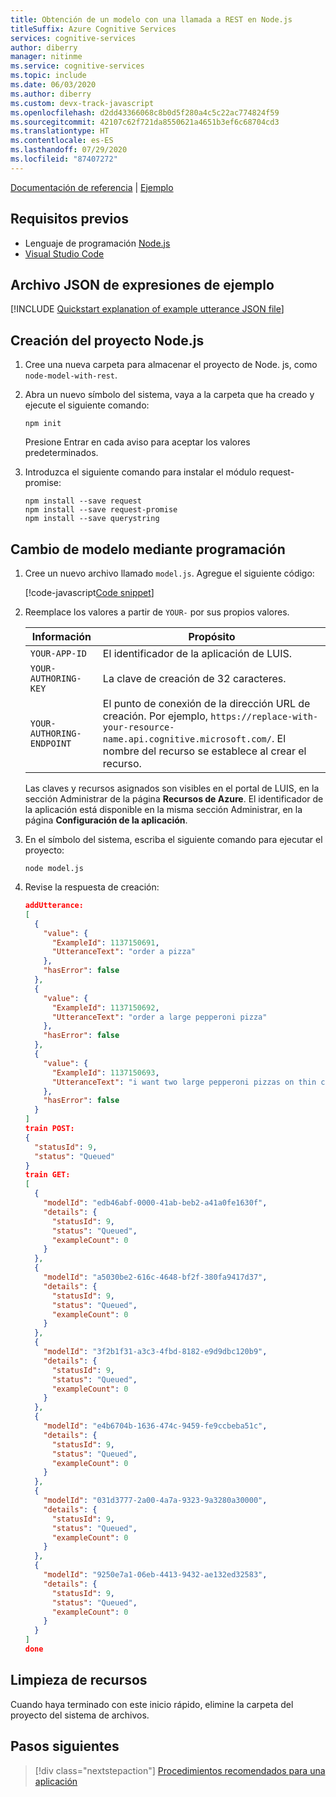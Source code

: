 ```yaml
---
title: Obtención de un modelo con una llamada a REST en Node.js
titleSuffix: Azure Cognitive Services
services: cognitive-services
author: diberry
manager: nitinme
ms.service: cognitive-services
ms.topic: include
ms.date: 06/03/2020
ms.author: diberry
ms.custom: devx-track-javascript
ms.openlocfilehash: d2dd43366068c8b0d5f280a4c5c22ac774824f59
ms.sourcegitcommit: 42107c62f721da8550621a4651b3ef6c68704cd3
ms.translationtype: HT
ms.contentlocale: es-ES
ms.lasthandoff: 07/29/2020
ms.locfileid: "87407272"
---
```

[Documentación de referencia](https://westeurope.dev.cognitive.microsoft.com/docs/services/luis-programmatic-apis-v3-0-preview/operations/5890b47c39e2bb052c5b9c45) | [Ejemplo](https://github.com/Azure-Samples/cognitive-services-quickstart-code/blob/master/javascript/LUIS/node-model-with-rest/model.js)

## <a name="prerequisites"></a>Requisitos previos

* Lenguaje de programación [Node.js](https://nodejs.org/)
* [Visual Studio Code](https://code.visualstudio.com/)

## <a name="example-utterances-json-file"></a>Archivo JSON de expresiones de ejemplo

[!INCLUDE [Quickstart explanation of example utterance JSON file](get-started-get-model-json-example-utterances.md)]

## <a name="create-the-nodejs-project"></a>Creación del proyecto Node.js

1. Cree una nueva carpeta para almacenar el proyecto de Node. js, como `node-model-with-rest`.

1. Abra un nuevo símbolo del sistema, vaya a la carpeta que ha creado y ejecute el siguiente comando:

    ```console
    npm init
    ```

    Presione Entrar en cada aviso para aceptar los valores predeterminados.

1. Introduzca el siguiente comando para instalar el módulo request-promise:

    ```console
    npm install --save request
    npm install --save request-promise
    npm install --save querystring
    ```

## <a name="change-model-programmatically"></a>Cambio de modelo mediante programación

1. Cree un nuevo archivo llamado `model.js`. Agregue el siguiente código:

    [!code-javascript[Code snippet](~/cognitive-services-quickstart-code/javascript/LUIS/node-model-with-rest/model.js)]

1. Reemplace los valores a partir de `YOUR-` por sus propios valores.

    |Información|Propósito|
    |--|--|
    |`YOUR-APP-ID`| El identificador de la aplicación de LUIS. |
    |`YOUR-AUTHORING-KEY`|La clave de creación de 32 caracteres.|
    |`YOUR-AUTHORING-ENDPOINT`| El punto de conexión de la dirección URL de creación. Por ejemplo, `https://replace-with-your-resource-name.api.cognitive.microsoft.com/`. El nombre del recurso se establece al crear el recurso.|

    Las claves y recursos asignados son visibles en el portal de LUIS, en la sección Administrar de la página **Recursos de Azure**. El identificador de la aplicación está disponible en la misma sección Administrar, en la página **Configuración de la aplicación**.

1. En el símbolo del sistema, escriba el siguiente comando para ejecutar el proyecto:

    ```console
    node model.js
    ```

1. Revise la respuesta de creación:

    ```json
    addUtterance:
    [
      {
        "value": {
          "ExampleId": 1137150691,
          "UtteranceText": "order a pizza"
        },
        "hasError": false
      },
      {
        "value": {
          "ExampleId": 1137150692,
          "UtteranceText": "order a large pepperoni pizza"
        },
        "hasError": false
      },
      {
        "value": {
          "ExampleId": 1137150693,
          "UtteranceText": "i want two large pepperoni pizzas on thin crust"
        },
        "hasError": false
      }
    ]
    train POST:
    {
      "statusId": 9,
      "status": "Queued"
    }
    train GET:
    [
      {
        "modelId": "edb46abf-0000-41ab-beb2-a41a0fe1630f",
        "details": {
          "statusId": 9,
          "status": "Queued",
          "exampleCount": 0
        }
      },
      {
        "modelId": "a5030be2-616c-4648-bf2f-380fa9417d37",
        "details": {
          "statusId": 9,
          "status": "Queued",
          "exampleCount": 0
        }
      },
      {
        "modelId": "3f2b1f31-a3c3-4fbd-8182-e9d9dbc120b9",
        "details": {
          "statusId": 9,
          "status": "Queued",
          "exampleCount": 0
        }
      },
      {
        "modelId": "e4b6704b-1636-474c-9459-fe9ccbeba51c",
        "details": {
          "statusId": 9,
          "status": "Queued",
          "exampleCount": 0
        }
      },
      {
        "modelId": "031d3777-2a00-4a7a-9323-9a3280a30000",
        "details": {
          "statusId": 9,
          "status": "Queued",
          "exampleCount": 0
        }
      },
      {
        "modelId": "9250e7a1-06eb-4413-9432-ae132ed32583",
        "details": {
          "statusId": 9,
          "status": "Queued",
          "exampleCount": 0
        }
      }
    ]
    done
    ```

## <a name="clean-up-resources"></a>Limpieza de recursos

Cuando haya terminado con este inicio rápido, elimine la carpeta del proyecto del sistema de archivos.

## <a name="next-steps"></a>Pasos siguientes

> [!div class="nextstepaction"]
> [Procedimientos recomendados para una aplicación](../luis-concept-best-practices.md)